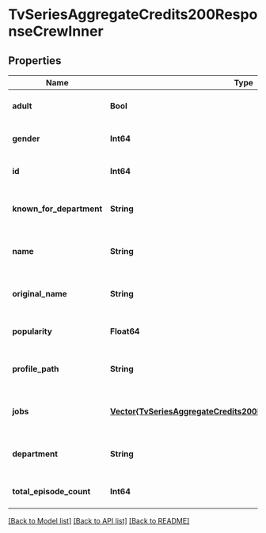 # TvSeriesAggregateCredits200ResponseCrewInner


## Properties
Name | Type | Description | Notes
------------ | ------------- | ------------- | -------------
**adult** | **Bool** |  | [optional] [default to true]
**gender** | **Int64** |  | [optional] [default to 0]
**id** | **Int64** |  | [optional] [default to 0]
**known_for_department** | **String** |  | [optional] [default to nothing]
**name** | **String** |  | [optional] [default to nothing]
**original_name** | **String** |  | [optional] [default to nothing]
**popularity** | **Float64** |  | [optional] [default to 0]
**profile_path** | **String** |  | [optional] [default to nothing]
**jobs** | [**Vector{TvSeriesAggregateCredits200ResponseCrewInnerJobsInner}**](TvSeriesAggregateCredits200ResponseCrewInnerJobsInner.md) |  | [optional] [default to nothing]
**department** | **String** |  | [optional] [default to nothing]
**total_episode_count** | **Int64** |  | [optional] [default to 0]


[[Back to Model list]](../README.md#models) [[Back to API list]](../README.md#api-endpoints) [[Back to README]](../README.md)



